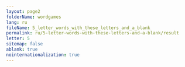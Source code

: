 ```yaml
---
layout: page2
folderName: wordgames
lang: ru
fileName: 5_letter_words_with_these_letters_and_a_blank
permalink: ru/5-letter-words-with-these-letters-and-a-blank/result
letter: 5
sitemap: false
ablank: true
nointernationalization: true
---
```

